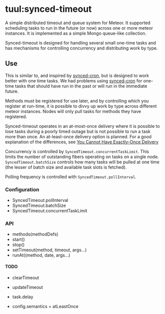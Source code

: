 tuul:synced-timeout
========================

A simple distributed timeout and queue system for Meteor. It supported scheduling tasks to run in the future (or now) 
across one or more meteor instances. It is implemented as a simple Mongo queue-like collection.

Synced-timeout is designed for handling several small one-time tasks and has mechanisms for controlling concurrency and
distributing work by type.

Use
------------------------

This is similar to, and inspired by [synced-cron](https://atmospherejs.com/percolate/synced-cron), but is designed to 
work better with one time tasks. We had problems using [synced-cron](https://atmospherejs.com/percolate/synced-cron) 
for one-time tasks that should have run in the past or will run in the immediate future.

Methods must be registered for use later, and by controlling which you register at run-time, it is possible to divvy 
up work by type across different meteor instances. Nodes will only pull tasks for methods they have registered.

Synced-timeout operates in an at-most-once delivery where it is possible to lose tasks during a poorly timed outage
but is not possible to run a task more than once. An at-least-once delivery option is planned. For a good explanation
of the differences, see
[You Cannot Have Exactly-Once Delivery](http://bravenewgeek.com/you-cannot-have-exactly-once-delivery/)

Concurrency is controlled by `SyncedTimeout.concurrentTaskLimit`. This limits the number of outstanding fibers operating 
on tasks on a single node. `SyncedTimeout.batchSize` controls how many tasks will be pulled at one time (the lesser of 
batch size and available task slots is fetched).

Polling frequency is controlled with `SyncedTimeout.pollInterval`. 

### Configuration ###

* SyncedTimeout.pollInterval
* SyncedTimeout.batchSize
* SyncedTimeout.concurrentTaskLimit

### API ###

* methods(methodDefs)
* start()
* stop()
* setTimeout(method, timeout, args...)
* runAt((method, date, args...)

#### TODO ####
* clearTimeout
* updateTimeout

* task.delay

* config.semantics = atLeastOnce
